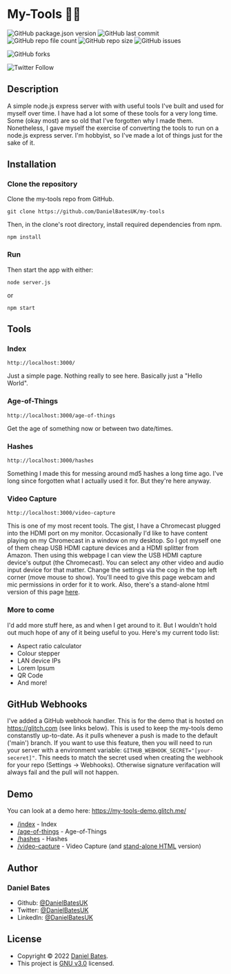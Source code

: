 # **My-Tools :hammer::wrench:**

![GitHub package.json version](https://img.shields.io/github/package-json/v/DanielBatesUK/my-tools) ![GitHub last commit](https://img.shields.io/github/last-commit/DanielBatesUK/my-tools) ![GitHub repo file count](https://img.shields.io/github/directory-file-count/DanielBatesUK/my-tools) ![GitHub repo size](https://img.shields.io/github/repo-size/DanielBatesUK/my-tools) ![GitHub issues](https://img.shields.io/github/issues-raw/DanielBatesUK/my-tools)

![GitHub forks](https://img.shields.io/github/forks/DanielBatesUK/my-tools?style=social)

![Twitter Follow](https://img.shields.io/twitter/follow/DanielBatesUK?style=social)

## Description

A simple node.js express server with with useful tools I've built and used for myself over time. I have had a lot some of these tools for a very long time. Some (okay most) are so old that I've forgotten why I made them. Nonetheless, I gave myself the exercise of converting the tools to run on a node.js express server. I'm hobbyist, so I've made a lot of things just for the sake of it.

## Installation

### Clone the repository

Clone the my-tools repo from GitHub.

```Shell
git clone https://github.com/DanielBatesUK/my-tools
```

Then, in the clone's root directory, install required dependencies from npm.

```Shell
npm install
```

### Run

Then start the app with either:

```Shell
node server.js
```

or

```Shell
npm start
```

## Tools

### Index

```Shell
http://localhost:3000/
```

Just a simple page. Nothing really to see here. Basically just a "Hello World".

### Age-of-Things

```Shell
http://localhost:3000/age-of-things
```

Get the age of something now or between two date/times.

### Hashes

```Shell
http://localhost:3000/hashes
```

Something I made this for messing around md5 hashes a long time ago. I've long since forgotten what I actually used it for. But they're here anyway.

### Video Capture

```Shell
http://localhost:3000/video-capture
```

This is one of my most recent tools. The gist, I have a Chromecast plugged into the HDMI port on my monitor. Occasionally I'd like to have content playing on my Chromecast in a window on my desktop. So I got myself one of them cheap USB HDMI capture devices and a HDMI splitter from Amazon. Then using this webpage I can view the USB HDMI capture device's output (the Chromecast). You can select any other video and audio input device for that matter. Change the settings via the cog in the top left corner (move mouse to show). You'll need to give this page webcam and mic permissions in order for it to work. Also, there's a stand-alone html version of this page [here](https://github.com/DanielBatesUK/my-tools/blob/89e35a8d1a0993bdb5e20cdac1fd744ca176777a/public/video-capture.html).

### More to come

I'd add more stuff here, as and when I get around to it. But I wouldn't hold out much hope of any of it being useful to you. Here's my current todo list:

- Aspect ratio calculator
- Colour stepper
- LAN device IPs
- Lorem Ipsum
- QR Code
- And more!

## GitHub Webhooks

I've added a GitHub webhook handler. This is for the demo that is hosted on <https://glitch.com> (see links below). This is used to keep the my-tools demo constanstly up-to-date. As it pulls whenever a push is made to the default ('main') branch. If you want to use this feature, then you will need to run your server with a  environment variable: `GITHUB_WEBHOOK_SECRET="[your-seceret]"`. This needs to match the secret used when creating the webhook for your repo (Settings -> Webhooks). Otherwise signature verifacation will always fail and the pull will not happen.

## Demo

You can look at a demo here: <https://my-tools-demo.glitch.me/>
- [/index](https://my-tools-demo.glitch.me/) - Index
- [/age-of-things](https://my-tools-demo.glitch.me/age-of-things) - Age-of-Things
- [/hashes](https://my-tools-demo.glitch.me/hashes) - Hashes
- [/video-capture](https://my-tools-demo.glitch.me/video-capture) - Video Capture (and [stand-alone HTML](https://my-tools-demo.glitch.me/video-capture.html) version)

## Author

### **Daniel Bates**

- Github: [@DanielBatesUK](https://github.com/DanielBatesUK)
- Twitter: [@DanielBatesUK](https://twitter.com/DanielBatesUK)
- LinkedIn: [@DanielBatesUK](https://linkedin.com/in/DanielBatesUK)

## License

- Copyright © 2022 [Daniel Bates](https://github.com/DanielBatesUK).
- This project is [GNU v3.0](https://github.com/DanielBatesUK/photo-gallery/blob/67efb74092928f88e5ed685ee61020db399a4635/LICENSE.md) licensed.
